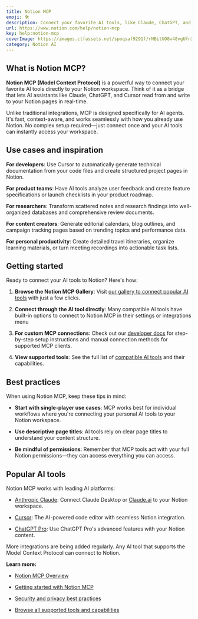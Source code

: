 ```yaml
---
title: Notion MCP
emoji: 🛠️
description: Connect your favorite AI tools, like Claude, ChatGPT, and Cursor, directly to your Notion workspace.
url: https://www.notion.com/help/notion-mcp
key: help:notion-mcp
coverImage: https://images.ctfassets.net/spoqsaf9291f/rNBitUO8v48vgUfn3bu6O/26f04dcc3899951edc2270d18dbd0255/Notion_MCP_from_Figma.png
category: Notion AI
---
```


## What is Notion MCP?

**Notion MCP (Model Context Protocol)** is a powerful way to connect your favorite AI tools directly to your Notion workspace. Think of it as a bridge that lets AI assistants like Claude, ChatGPT, and Cursor read from and write to your Notion pages in real-time.

Unlike traditional integrations, MCP is designed specifically for AI agents. It's fast, context-aware, and works seamlessly with how you already use Notion. No complex setup required—just connect once and your AI tools can instantly access your workspace.

## Use cases and inspiration

**For developers**: Use Cursor to automatically generate technical documentation from your code files and create structured project pages in Notion.

**For product teams**: Have AI tools analyze user feedback and create feature specifications or launch checklists in your product roadmap.

**For researchers**: Transform scattered notes and research findings into well-organized databases and comprehensive review documents.

**For content creators**: Generate editorial calendars, blog outlines, and campaign tracking pages based on trending topics and performance data.

**For personal productivity**: Create detailed travel itineraries, organize learning materials, or turn meeting recordings into actionable task lists.

## Getting started

Ready to connect your AI tools to Notion? Here's how:

1. **Browse the Notion MCP Gallery**: Visit [our gallery to connect popular AI tools](https://developers.notion.com/docs/get-started-with-mcp#connect-through-the-notion-app) with just a few clicks.

2. **Connect through the AI tool directly**: Many compatible AI tools have built-in options to connect to Notion MCP in their settings or integrations menu

3. **For custom MCP connections**: Check out our [developer docs](https://developers.notion.com/docs/get-started-with-mcp#connect-through-your-ai-tool) for step-by-step setup instructions and manual connection methods for supported MCP clients.

4. **View supported tools**: See the full list of [compatible AI tools](https://developers.notion.com/docs/mcp-supported-tools) and their capabilities.

## Best practices

When using Notion MCP, keep these tips in mind:

* **Start with single-player use cases**: MCP works best for individual workflows where you're connecting your personal AI tools to your Notion workspace.

* **Use descriptive page titles**: AI tools rely on clear page titles to understand your content structure.

* **Be mindful of permissions**: Remember that MCP tools act with your full Notion permissions—they can access everything you can access.

## Popular AI tools

Notion MCP works with leading AI platforms:

* [Anthropic Claude](https://claude.ai): Connect Claude Desktop or [Claude.ai](http://Claude.ai) to your Notion workspace.

* [Cursor](https://cursor.sh): The AI-powered code editor with seamless Notion integration.

* [ChatGPT Pro](https://chat.openai.com): Use ChatGPT Pro's advanced features with your Notion content.

More integrations are being added regularly. Any AI tool that supports the Model Context Protocol can connect to Notion.

**Learn more:**

* [Notion MCP Overview](https://developers.notion.com/docs/mcp)

* [Getting started with Notion MCP](https://developers.notion.com/docs/get-started-with-mcp)

* [Security and privacy best practices](https://developers.notion.com/docs/mcp-security-best-practices)

* [Browse all supported tools and capabilities](https://developers.notion.com/docs/get-started-with-mcp#connect-through-the-notion-app)
